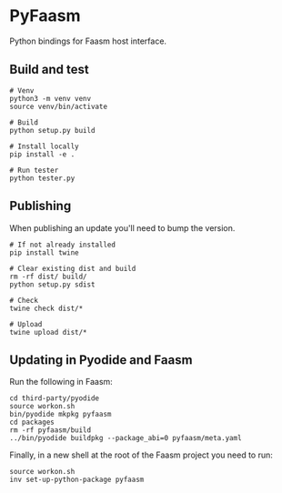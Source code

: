 # PyFaasm

Python bindings for Faasm host interface.

## Build and test

```
# Venv
python3 -m venv venv
source venv/bin/activate

# Build
python setup.py build

# Install locally
pip install -e .

# Run tester
python tester.py
```

## Publishing

When publishing an update you'll need to bump the version.

```
# If not already installed
pip install twine

# Clear existing dist and build
rm -rf dist/ build/
python setup.py sdist

# Check
twine check dist/*

# Upload
twine upload dist/*
```

## Updating in Pyodide and Faasm

Run the following in Faasm:

```
cd third-party/pyodide
source workon.sh
bin/pyodide mkpkg pyfaasm
cd packages
rm -rf pyfaasm/build
../bin/pyodide buildpkg --package_abi=0 pyfaasm/meta.yaml
```
 
Finally, in a new shell at the root of the Faasm project you need to run:
 
```
source workon.sh
inv set-up-python-package pyfaasm
```
